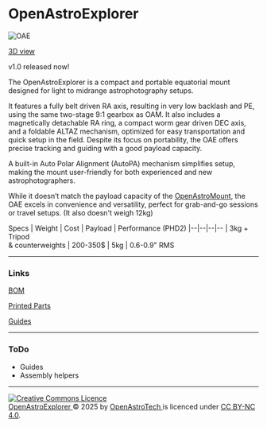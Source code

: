 # OpenAstroExplorer

![OAE](https://i.imgur.com/CtKHjKC.jpeg)

[3D view](https://a360.co/4jmfOcc)

v1.0 released now! 

The OpenAstroExplorer is a compact and portable equatorial mount designed for light to midrange astrophotography setups.

It features a fully belt driven RA axis, resulting in very low backlash and PE, using the same two-stage 9:1 gearbox as OAM. It also includes a magnetically detachable RA ring, a compact worm gear driven DEC axis, and a foldable ALTAZ mechanism, optimized for easy transportation and quick setup in the field. Despite its focus on portability, the OAE offers precise tracking and guiding with a good payload capacity.

A built-in Auto Polar Alignment (AutoPA) mechanism simplifies setup, making the mount user-friendly for both experienced and new astrophotographers. 

While it doesn’t match the payload capacity of the [OpenAstroMount]([OpenAstroTech/OpenAstroMount](https://github.com/OpenAstroTech/OpenAstroMount)), the OAE excels in convenience and versatility, perfect for grab-and-go sessions or travel setups. (It also doesn't weigh 12kg)

Specs
| Weight | Cost | Payload | Performance (PHD2)
|--|--|--|--
| 3kg + Tripod <br>& counterweights | 200-350$ | 5kg | 0.6-0.9" RMS




---
### Links

[BOM](https://docs.google.com/spreadsheets/d/1VRqLXc0toShZgP3rCiKZRFy2YImOhnwUEP0JS75wGOw/edit?usp=sharing)

[Printed Parts](https://docs.google.com/spreadsheets/d/12bo7vfit7GZXNui0Y1q4IBbTn9S2-HQub6Z6bK9Nim4/edit?usp=sharing)

[Guides](https://wiki.openastrotech.com/en/OpenAstroExplorer)

---
### ToDo
- Guides
- Assembly helpers

---

<a rel="license" href="http://creativecommons.org/licenses/by-nc/4.0/"><img alt="Creative Commons Licence" style="border-width:0" src="https://i.creativecommons.org/l/by-nc/4.0/88x31.png" /></a><br /> <a href="https://github.com/OpenAstroTech/OpenAstroExplorer"> OpenAstroExplorer </a> &copy; 2025 by <a href="https://github.com/OpenAstroTech">OpenAstroTech </a> is licenced under <a rel="license" href="http://creativecommons.org/licenses/by-nc/4.0/">CC BY-NC 4.0</a>.
